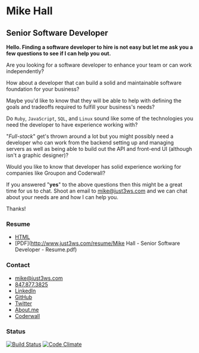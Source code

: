 # Mike Hall
## Senior Software Developer

**Hello. Finding a software developer to hire is not easy but let me ask you a few questions to see if I can help you out.**

Are you looking for a software developer to enhance your team or can work independently?

How about a developer that can build a solid and maintainable software foundation for your business?

Maybe you'd like to know that they will be able to help with defining the goals and tradeoffs required to fulfill your business's needs?

Do `Ruby`, `JavaScript`, `SQL`, and `Linux` sound like some of the technologies you need the developer to have experience working with?

"_Full-stack_" get's thrown around a lot but you might possibly need a developer who can work from the backend setting up and managing servers as well as being able to build out the API and front-end UI (although isn't a graphic designer)?

Would you like to know that developer has solid experience working for companies like Groupon and Coderwall?

If you answered "**yes**" to the above questions then this might be a great time for us to chat. Shoot an email to [mike@just3ws.com](mike@just3ws.com) and we can chat about your needs are and how I can help you.

Thanks!

### Resume
  - [HTML](http://www.just3ws.com/resume)
  - [PDF](http://www.just3ws.com/resume/Mike Hall - Senior Software Developer - Resume.pdf)

### Contact
  - [mike@just3ws.com](mailto:mike@just3ws.com)
  - [847.877.3825](tel:+18478773825)
  - [LinkedIn](https://www.linkedin.com/in/just3ws)
  - [GitHub](https://www.github.com/just3ws)
  - [Twitter](https://www.twitter.com/just3ws)
  - [About.me](https://about.me/just3ws)
  - [Coderwall](https://coderwall.com/just3ws)

### Status

[![Build Status](https://travis-ci.org/just3ws/just3ws.github.io.svg?branch=master)](https://travis-ci.org/just3ws/just3ws.github.io)
[![Code Climate](https://codeclimate.com/github/just3ws/just3ws.github.io/badges/gpa.svg)](https://codeclimate.com/github/just3ws/just3ws.github.io)
